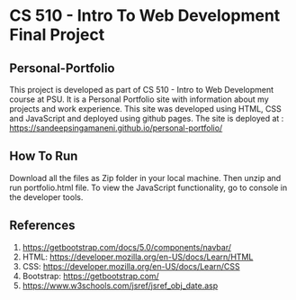 # CS 510 - Intro To Web Development Final Project

## Personal-Portfolio

This project is developed as part of CS 510 - Intro to Web Development course at PSU. It is a Personal Portfolio site with information about my projects and work experience. This site was developed using HTML, CSS and JavaScript and deployed using github pages. The site is deployed at : https://sandeepsingamaneni.github.io/personal-portfolio/

## How To Run

Download all the files as Zip folder in your local machine. Then unzip and run portfolio.html file. To view the JavaScript functionality, go to console in the developer tools.

## References

1. https://getbootstrap.com/docs/5.0/components/navbar/
2. HTML: https://developer.mozilla.org/en-US/docs/Learn/HTML
3. CSS: https://developer.mozilla.org/en-US/docs/Learn/CSS
4. Bootstrap: https://getbootstrap.com/
5. https://www.w3schools.com/jsref/jsref_obj_date.asp
